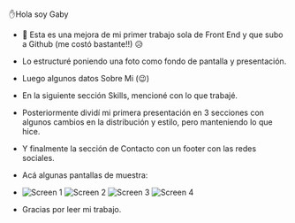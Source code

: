 ✋Hola soy Gaby
- 🌱 Esta es una mejora de mi primer trabajo sola de Front End y que subo a Github (me costó bastante!!) 😥
- Lo estructuré poniendo una foto como fondo de pantalla y presentación.
- Luego algunos datos Sobre Mi (😉)
- En la siguiente sección Skills, mencioné con lo que trabajé.
- Posteriormente dividí mi primera presentación en 3 secciones con algunos cambios en la distribución y estilo, pero manteniendo lo que hice.
- Y finalmente la sección de Contacto con un footer con las redes sociales.
- Acá algunas pantallas de muestra:
- ![Screen 1](https://github.com/user-attachments/assets/5926dd84-a696-4d49-94ba-51698c3662e4)
![Screen 2](https://github.com/user-attachments/assets/6196a375-9f57-471b-b5d8-54b3dd4f17bb)
![Screen 3](https://github.com/user-attachments/assets/554a91de-2a68-4cb5-ba04-310499befd6f)
![Screen 4](https://github.com/user-attachments/assets/cf11c81a-6b08-4def-9673-9c716e3c3571)

- Gracias por leer mi trabajo.  

